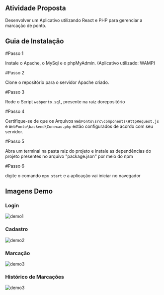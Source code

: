 ## Atividade Proposta
Desenvolver um Aplicativo utilizando React e PHP para gerenciar a marcação de ponto.

## Guia de Instalação

#Passo 1

Instale o Apache, o MySql e o phpMyAdmin. (Aplicativo utilizado: WAMP)

#Passo 2

Clone o repositório para o servidor Apache criado.

#Passo 3

Rode o Script `webponto.sql`, presente na raiz dorepositório

#Passo 4

Certifique-se de que os Arquivos `WebPonto\src\components\HttpRequest.js` e `WebPonto\backend\Conexao.php` estão configurados de acordo com seu servidor.

#Passo 5

Abra um terminal na pasta raiz do projeto e instale as dependências do projeto presentes no arquivo "package.json" por meio do npm

#Passo 6

digite o comando `npm start` e a aplicação vai iniciar no navegador


## Imagens Demo
### Login
![demo1](https://imgur.com/Ko3nr6i.png)

### Cadastro
![demo2](https://imgur.com/bbfLz3D.png)

### Marcação
![demo3](https://imgur.com/PeNVuST.png)


### Histórico de Marcações
![demo3](https://imgur.com/ZQerCPv.png)
